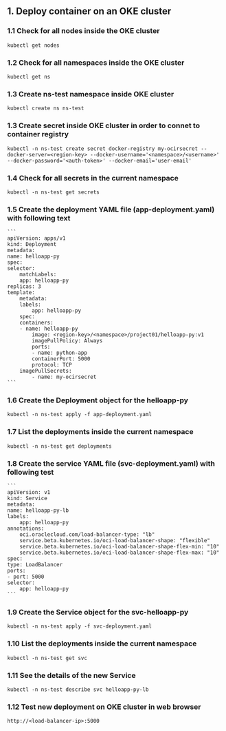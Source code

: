 ## 1. Deploy container on an OKE cluster
### 1.1 Check for all nodes inside the OKE cluster
```
kubectl get nodes
```

### 1.2 Check for all namespaces inside the OKE cluster
```
kubectl get ns
```

### 1.3 Create ns-test namespace inside OKE cluster
```
kubectl create ns ns-test
```

### 1.3 Create secret inside OKE cluster in order to connet to container registry
```
kubectl -n ns-test create secret docker-registry my-ocirsecret --docker-server=<region-key> --docker-username='<namespace>/<username>' --docker-password='<auth-token>' --docker-email='user-email'
```

### 1.4 Check for all secrets in the current namespace
```
kubectl -n ns-test get secrets
```

### 1.5 Create the deployment YAML file (app-deployment.yaml) with following text
    ```
    apiVersion: apps/v1
    kind: Deployment
    metadata:
    name: helloapp-py
    spec:
    selector:
        matchLabels:
        app: helloapp-py
    replicas: 3
    template:
        metadata:
        labels:
            app: helloapp-py
        spec:
        containers:
        - name: helloapp-py
            image: <region-key>/<namespace>/project01/helloapp-py:v1
            imagePullPolicy: Always
            ports:
            - name: python-app
            containerPort: 5000
            protocol: TCP
        imagePullSecrets:
            - name: my-ocirsecret
    ```
### 1.6 Create the Deployment object for the helloapp-py
```
kubectl -n ns-test apply -f app-deployment.yaml
```

### 1.7 List the deployments inside the current namespace
```
kubectl -n ns-test get deployments
```

### 1.8 Create the service YAML file (svc-deployment.yaml) with following test
    ```
    apiVersion: v1
    kind: Service
    metadata:
    name: helloapp-py-lb
    labels:
        app: helloapp-py
    annotations:
        oci.oraclecloud.com/load-balancer-type: "lb"
        service.beta.kubernetes.io/oci-load-balancer-shape: "flexible"
        service.beta.kubernetes.io/oci-load-balancer-shape-flex-min: "10"
        service.beta.kubernetes.io/oci-load-balancer-shape-flex-max: "10"
    spec:
    type: LoadBalancer
    ports:
    - port: 5000
    selector:
        app: helloapp-py
    ```

### 1.9 Create the Service object for the svc-helloapp-py
```
kubectl -n ns-test apply -f svc-deployment.yaml
```

### 1.10 List the deployments inside the current namespace
```
kubectl -n ns-test get svc
```

### 1.11 See the details of the new Service
```
kubectl -n ns-test describe svc helloapp-py-lb
```

### 1.12 Test new deployment on OKE cluster in web browser
```
http://<load-balancer-ip>:5000
```
